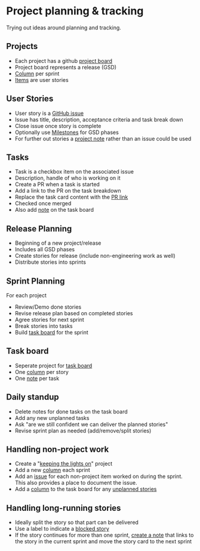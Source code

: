 # Project planning & tracking  

Trying out ideas around planning and tracking.

## Projects
* Each project has a github [project board](https://github.com/bgswan-shopify/project-planning/projects/1)
* Project board represents a release (GSD)
* [Column](https://github.com/bgswan-shopify/project-planning/projects/1#column-5748382) per sprint
* [Items](https://github.com/bgswan-shopify/project-planning/projects/1#card-23197101) are user stories

## User Stories
* User story is a [GitHub issue](https://github.com/bgswan-shopify/project-planning/issues/1)
* Issue has title, description, acceptance criteria and task break down
* Close issue once story is complete
* Optionally use [Milestones](https://github.com/bgswan-shopify/project-planning/milestones) for GSD phases
* For further out stories a [project note](https://github.com/bgswan-shopify/project-planning/projects/1#card-23547968) rather than an issue could be used

## Tasks
* Task is a checkbox item on the associated issue
* Description, handle of who is working on it
* Create a PR when a task is started
* Add a link to the PR on the task breakdown
* Replace the task card content with the [PR link](https://github.com/bgswan-shopify/project-planning/projects/2#card-23197538)
* Checked once merged
* Also add [note](https://github.com/bgswan-shopify/project-planning/projects/2#card-23197538) on the task board

## Release Planning
* Beginning of a new project/release
* Includes all GSD phases
* Create stories for release (include non-engineering work as well)
* Distribute stories into sprints

## Sprint Planning
For each project 
* Review/Demo done stories
* Revise release plan based on completed stories
* Agree stories for next sprint
* Break stories into tasks
* Build [task board](https://github.com/bgswan-shopify/project-planning/projects/2) for the sprint

## Task board
* Seperate project for [task board](https://github.com/bgswan-shopify/project-planning/projects/2)
* One [column](https://github.com/bgswan-shopify/project-planning/projects/2#column-5748485) per story
* One [note](https://github.com/bgswan-shopify/project-planning/projects/2#card-23197538) per task

## Daily standup
* Delete notes for done tasks on the task board
* Add any new unplanned tasks
* Ask "are we still confident we can deliver the planned stories"
* Revise sprint plan as needed (add/remove/split stories)

## Handling non-project work
* Create a "[keeping the lights on](https://github.com/bgswan-shopify/project-planning/projects/3)" project
* Add a new [column](https://github.com/bgswan-shopify/project-planning/projects/3#column-5748523) each sprint
* Add an [issue](https://github.com/bgswan-shopify/project-planning/issues/2) for each non-project item worked on during the sprint. This also provides a place to document the issue.
* Add a [column](https://github.com/bgswan-shopify/project-planning/projects/2#column-5760569) to the task board for any [unplanned stories](https://github.com/bgswan-shopify/project-planning/issues/8)

## Handling long-running stories
* Ideally split the story so that part can be delivered
* Use a label to indicate a [blocked story](https://github.com/bgswan-shopify/project-planning/projects/3#card-23197675)
* If the story continues for more than one sprint, [create a note](https://github.com/bgswan-shopify/project-planning/projects/3#card-23198002) that links to the story in the current sprint and move the story card to the next sprint
